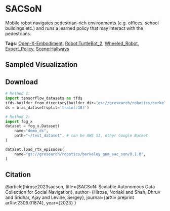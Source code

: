 # SACSoN

Mobile robot navigates pedestrian-rich environments (e.g. offices, school buildings etc.) and runs a learned policy that may interact with the pedestrians.

**Tags**: [Open-X-Embodiment](https://github.com/KeplerC/oed-playground/tree/main/pages/tags/Open-X-Embodiment.md), [Robot:TurtleBot_2](https://github.com/KeplerC/oed-playground/tree/main/pages/tags/Robot:TurtleBot_2.md), [Wheeled_Robot](https://github.com/KeplerC/oed-playground/tree/main/pages/tags/Wheeled_Robot.md), [Expert_Policy](https://github.com/KeplerC/oed-playground/tree/main/pages/tags/Expert_Policy.md), [Scene:Hallways](https://github.com/KeplerC/oed-playground/tree/main/pages/tags/Scene:Hallways.md)

## Sampled Visualization



## Download


```python
# Method 1: 
import tensorflow_datasets as tfds
tfds.builder_from_directory(builder_dir="gs://gresearch/robotics/berkeley_gnm_sac_son/0.1.0")
ds = b.as_dataset(split='train[:10]')

# Method 2:
import fog_x
dataset = fog_x.Dataset(
    name="demo_ds",
    path="~/test_dataset", # can be AWS S3, other Google Bucket
)  

dataset.load_rtx_episodes(
    name="gs://gresearch/robotics/berkeley_gnm_sac_son/0.1.0",
)
```


## Citation

@article{hirose2023sacson,
  title={SACSoN: Scalable Autonomous Data Collection for Social Navigation},
  author={Hirose, Noriaki and Shah, Dhruv and Sridhar, Ajay and Levine, Sergey},
  journal={arXiv preprint arXiv:2306.01874},
  year={2023}
}